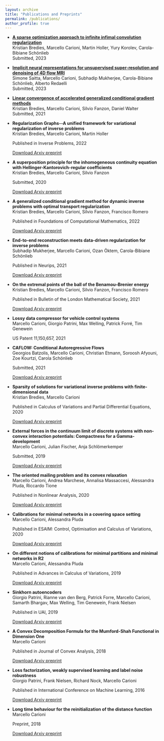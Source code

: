 ```yaml
---
layout: archive
title: "Publications and Preprints"
permalink: /publications/
author_profile: true
---
```


* <b> [A sparse optimization approach to infinite infimal convolution regularization](https://arxiv.org/pdf/2304.08628.pdf) </b> <br>
  Kristian Bredies, Marcello Carioni, Martin Holler, Yury Korolev, Carola-Bibiane Schönlieb <br>
  Submitted, 2023


* <b> [Implicit neural representations for unsupervised super-resolution and denoising of 4D flow MRI](https://arxiv.org/pdf/2302.12835.pdf) </b> <br>
  Simone Saitta, Marcello Carioni, Subhadip Mukherjee, Carola-Bibiane Schönlieb, Alberto Redaelli <br>
  Submitted, 2023


* <b> [Linear convergence of accelerated generalized conditional gradient methods](https://arxiv.org/pdf/2110.06756.pdf) </b> <br>
  Kristian Bredies, Marcello Carioni, Silvio Fanzon, Daniel Walter <br>
  Submitted, 2021


* <b> Regularization Graphs--A unified framework for variational regularization of inverse problems </b> <br>
  Kristian Bredies, Marcello Carioni, Martin Holler  <br>

  Published in Inverse Problems, 2022
  
  [Download Arxiv preprint](https://arxiv.org/pdf/2111.03509.pdf)

* <b> A superposition principle for the inhomogeneous continuity equation with Hellinger-Kantorovich-regular coefficients </b> <br>
  Kristian Bredies, Marcello Carioni, Silvio Fanzon <br>

  Submitted, 2020
  
  [Download Arxiv preprint](https://arxiv.org/pdf/2007.06964.pdf)


* <b> A generalized conditional gradient method for dynamic inverse problems with optimal transport regularization </b> <br>
  Kristian Bredies, Marcello Carioni, Silvio Fanzon, Francisco Romero  <br>

  Published in Foundations of Computational Mathematics, 2022
  
  [Download Arxiv preprint](https://arxiv.org/pdf/2012.11706.pdf)

* <b> End-to-end reconstruction meets data-driven regularization for inverse problems </b> <br>
  Subhadip Mukherjee, Marcello Carioni, Ozan Öktem, Carola-Bibiane Schönlieb <br>
  
  Published in Neurips, 2021

  [Download Arxiv preprint](https://arxiv.org/pdf/2106.03538.pdf)
  
* <b> On the extremal points of the ball of the Benamou–Brenier energy </b> <br>
  Kristian Bredies, Marcello Carioni, Silvio Fanzon, Francisco Romero <br>
  
  Published in Bulletin of the London Mathematical Society, 2021

  [Download Arxiv preprint](https://arxiv.org/pdf/1907.11589.pdf)
  
* <b>  Lossy data compressor for vehicle control systems </b> <br>
  Marcello Carioni, Giorgio Patrini, Max Welling, Patrick Forré, Tim Genewein <br>
  
  US Patent 11,150,657, 2021
  
* <b> CAFLOW: Conditional Autoregressive Flows </b> <br>
  Georgios Batzolis, Marcello Carioni, Christian Etmann, Soroosh Afyouni, Zoe Kourtzi, Carola Schönlieb <br>
  
  Submitted, 2021

  [Download Arxiv preprint](https://arxiv.org/pdf/2106.02531.pdf)
  
* <b> Sparsity of solutions for variational inverse problems with finite-dimensional data </b> <br>
  Kristian Bredies, Marcello Carioni <br>
  
  Published in Calculus of Variations and Partial Differential Equations, 2020

  [Download Arxiv preprint](https://arxiv.org/pdf/1809.05045.pdf)
  
* <b> External forces in the continuum limit of discrete systems with non-convex interaction potentials: Compactness for a Gamma-development </b> <br>
  Marcello Carioni, Julian Fischer, Anja Schlömerkemper <br>

  Submitted, 2019
  
  [Download Arxiv preprint](https://arxiv.org/pdf/1811.09857.pdf)
  
* <b> The oriented mailing problem and its convex relaxation </b> <br>
  Marcello Carioni, Andrea Marchese, Annalisa Massaccesi, Alessandra Pluda, Riccardo Tione <br>
  
  Published in Nonlinear Analysis, 2020

  [Download Arxiv preprint](https://arxiv.org/pdf/1904.08246.pdf)
  
* <b> Calibrations for minimal networks in a covering space setting </b> <br>
  Marcello Carioni, Alessandra Pluda <br>
  
  Published in ESAIM: Control, Optimisation and Calculus of Variations, 2020

  [Download Arxiv preprint](https://arxiv.org/pdf/1707.01448.pdf)
  
* <b> On different notions of calibrations for minimal partitions and minimal networks in R2 </b> <br>
  Marcello Carioni, Alessandra Pluda <br>
  
  Published in Advances in Calculus of Variations, 2019

  [Download Arxiv preprint](https://arxiv.org/pdf/1805.11397.pdf)
  
* <b> Sinkhorn autoencoders </b> <br>
  Giorgio Patrini, Rianne van den Berg, Patrick Forre, Marcello Carioni, Samarth Bhargav, Max Welling, Tim Genewein, Frank Nielsen <br>
  
  Published in UAI, 2019

  [Download Arxiv preprint](https://arxiv.org/pdf/1810.01118.pdf)

* <b> A Convex Decomposition Formula for the Mumford-Shah Functional in Dimension One </b> <br>
  Marcello Carioni <br>
  
  Published in Journal of Convex Analysis, 2018

  [Download Arxiv preprint](https://arxiv.org/pdf/1610.01846.pdf)
  
* <b> Loss factorization, weakly supervised learning and label noise robustness </b> <br>
  Giorgio Patrini, Frank Nielsen, Richard Nock, Marcello Carioni <br>
  
  Published in International Conference on Machine Learning, 2016

  [Download Arxiv preprint](https://arxiv.org/pdf/1602.02450.pdf)

* <b> Long time behaviour for the reinitialization of the distance function </b> <br>
  Marcello Carioni <br>
  
  Preprint, 2018

  [Download Arxiv preprint](https://arxiv.org/pdf/1711.01956.pdf)
  
  
  
  

